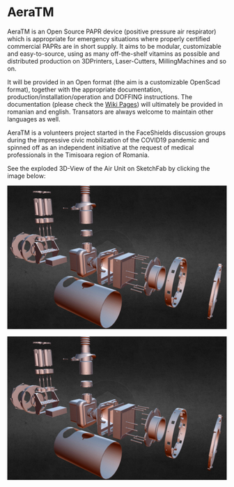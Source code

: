 # AeraTM
AeraTM is an Open Source PAPR device (positive pressure air respirator) which is appropriate for emergency situations where properly certified commercial PAPRs are in short supply. It aims to be modular, customizable and easy-to-source, using as many off-the-shelf vitamins as possible and distributed production on 3DPrinters, Laser-Cutters, MillingMachines and so on. 

It will be provided in an Open format (the aim is a customizable OpenScad format), together with the appropriate documentation, production/installation/operation and DOFFING instructions. The documentation (please check the <a href="https://github.com/florinf-ro/AeraTM/wiki">Wiki Pages</a>) will ultimately be provided in romanian and english. Transators are always welcome to maintain other languages as well. 

AeraTM is a volunteers project started in the FaceShields discussion groups during the impressive civic mobilization of the COVID19 pandemic and spinned off as an independent initiative at the request of medical professionals in the Timisoara region of Romania.

See the exploded 3D-View of the Air Unit on SketchFab by clicking the image below:

<a href="https://bit.ly/2WX4ps6" target="_blank" rel="noopener noreferrer"><img alt="AeraTM PAPR Exploded 3D-View on SketchFab" src="Documentation/images/SketchFab-ExplodedView.jpg"></a>

[![AeraTM PAPR Exploded 3D-View on SketchFab](Documentation/images/SketchFab-ExplodedView.jpg)](https://bit.ly/2WX4ps6)
